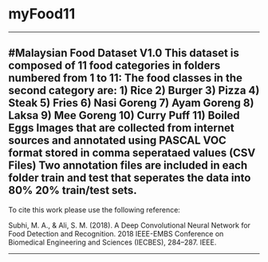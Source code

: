 # myFood11
------------------------
#Malaysian Food Dataset V1.0
This dataset is composed of 11 food categories in folders numbered from 1 to 11: 
The food classes in the second category are: 1) Rice 2) Burger 3) Pizza 4) Steak 5) Fries 6) Nasi Goreng 7) Ayam Goreng 8) Laksa
9) Mee Goreng 10) Curry Puff 11) Boiled Eggs
Images that are collected from internet sources and annotated using PASCAL VOC format stored in comma seperataed values (CSV Files)
Two annotation files are included in each folder train and test that seperates the data into 80% 20% train/test sets.
------------------------
To cite this work please use the following reference:

Subhi, M. A., & Ali, S. M. (2018). A Deep Convolutional Neural Network for Food Detection and Recognition. 2018 IEEE-EMBS Conference on Biomedical Engineering and Sciences (IECBES), 284–287. IEEE.

--------------------------------------
